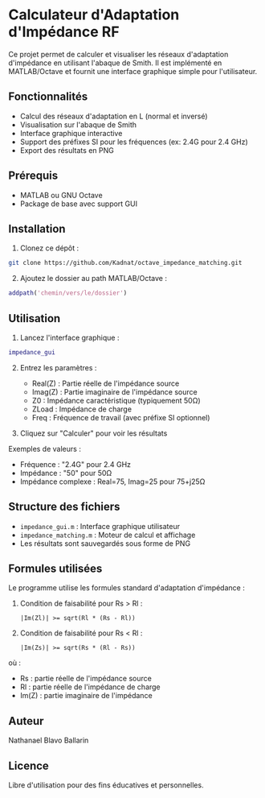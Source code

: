# Calculateur d'Adaptation d'Impédance RF

Ce projet permet de calculer et visualiser les réseaux d'adaptation d'impédance en utilisant l'abaque de Smith. Il est implémenté en MATLAB/Octave et fournit une interface graphique simple pour l'utilisateur.

## Fonctionnalités

- Calcul des réseaux d'adaptation en L (normal et inversé)
- Visualisation sur l'abaque de Smith
- Interface graphique interactive
- Support des préfixes SI pour les fréquences (ex: 2.4G pour 2.4 GHz)
- Export des résultats en PNG

## Prérequis

- MATLAB ou GNU Octave
- Package de base avec support GUI

## Installation

1. Clonez ce dépôt :
```bash
git clone https://github.com/Kadnat/octave_impedance_matching.git
```

2. Ajoutez le dossier au path MATLAB/Octave :
```matlab
addpath('chemin/vers/le/dossier')
```

## Utilisation

1. Lancez l'interface graphique :
```matlab
impedance_gui
```

2. Entrez les paramètres :
   - Real(Z) : Partie réelle de l'impédance source
   - Imag(Z) : Partie imaginaire de l'impédance source
   - Z0 : Impédance caractéristique (typiquement 50Ω)
   - ZLoad : Impédance de charge
   - Freq : Fréquence de travail (avec préfixe SI optionnel)

3. Cliquez sur "Calculer" pour voir les résultats

Exemples de valeurs :
- Fréquence : "2.4G" pour 2.4 GHz
- Impédance : "50" pour 50Ω
- Impédance complexe : Real=75, Imag=25 pour 75+j25Ω

## Structure des fichiers

- `impedance_gui.m` : Interface graphique utilisateur
- `impedance_matching.m` : Moteur de calcul et affichage
- Les résultats sont sauvegardés sous forme de PNG

## Formules utilisées

Le programme utilise les formules standard d'adaptation d'impédance :

1. Condition de faisabilité pour Rs > Rl :
   ```
   |Im(Zl)| >= sqrt(Rl * (Rs - Rl))
   ```

2. Condition de faisabilité pour Rs < Rl :
   ```
   |Im(Zs)| >= sqrt(Rs * (Rl - Rs))
   ```

où :
- Rs : partie réelle de l'impédance source
- Rl : partie réelle de l'impédance de charge
- Im(Z) : partie imaginaire de l'impédance

## Auteur

Nathanael Blavo Ballarin

## Licence

Libre d'utilisation pour des fins éducatives et personnelles.